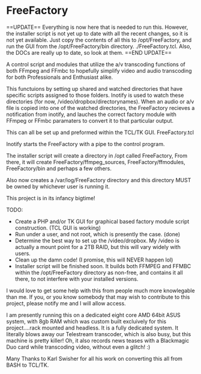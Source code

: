 FreeFactory
===========

==UPDATE==
Everything is now here that is needed to run this. However, the installer script is not yet up to date with all the recent changes, so it is not yet available. Just copy the contents of all this to /opt/FreeFactory, and run the GUI from the /opt/FreeFactory/bin directory. ./FreeFactory.tcl. Also, the DOCs are really up to date, so look at them.
==END UPDATE==

A control script and modules that utilize the a/v transcoding functions of both FFmpeg and FFmbc to hopefully simplify video and audio transcoding for both Professionals and Enthusiast alike.

This functuions by setting up shared and watched directories that have specific scripts assigned to those folders. Inotify is used to watch these directories (for now, /video/dropbox/directorynames). When an audio or a/v file is copied into one of the watched directories, the FreeFactory recieves a notification from inotify, and lauches the correct factory module with FFmpeg or FFmbc paramaters to convert it to that particular output.

This can all be set up and preformed within the TCL/TK GUI. FreeFactory.tcl

Inotify starts the FreeFactory with a pipe to the control program.

The installer script will create a directory in /opt called FreeFactory, From there, it will create FreeFactory/ffmpeg_sources, FreeFactory/ffmodules, FreeFactory/bin and perhaps a few others.

Also now creates a /var/log/FreeFactory directory and this directory MUST be owned by whichever user is running it.

This project is in its infancy bigtime!

TODO:
- Create a PHP and/or TK GUI for graphical based factory module script construction. (TCL GUI is working)
- Run under a user, and not root, which is presently the case. (done)
- Determine the best way to set up the /video/dropbox. My /video is actually a mount point for a 2TB RAID, but this will    vary widely with users.
- Clean up the damn code! (I promise, this will NEVER happen lol)
- Installer script will be finished soon. It builds both FFMPEG and FFMBC within the /opt/FreeFactory directory as        non-free, and contains it all there, to not interfere with your installed versions.

I would love to get some help with this from people much more knowlegable than me.   If you, or you know somebody that may wish to contribute to this project, please notify me and I will allow access.

I am presently running this on a dedicated eight core AMD 64bit ASUS system, with 8gb RAM which was custom built excluively for this project....rack mounted and headless. It is a fully dedicated system. It literally blows away our Telestream transcoder, which is also busy, but this machine is pretty killer! Oh, it also records news teases with a Blackmagic Duo card while transcoding video, without even a glitch! :)

Many Thanks to Karl Swisher for all his work on converting this all from BASH to TCL/TK.








